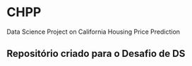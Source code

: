 # CHPP
Data Science Project on California Housing Price Prediction

## Repositório criado para o Desafio de DS
